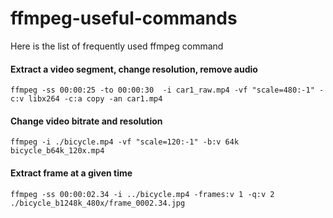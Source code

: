 # ffmpeg-useful-commands
Here is the list of frequently used ffmpeg command

#### Extract a video segment, change resolution, remove audio
```
ffmpeg -ss 00:00:25 -to 00:00:30  -i car1_raw.mp4 -vf "scale=480:-1" -c:v libx264 -c:a copy -an car1.mp4
```
#### Change video bitrate and resolution
```
ffmpeg -i ./bicycle.mp4 -vf "scale=120:-1" -b:v 64k bicycle_b64k_120x.mp4
```

#### Extract frame at a given time
```
ffmpeg -ss 00:00:02.34 -i ../bicycle.mp4 -frames:v 1 -q:v 2 ./bicycle_b1248k_480x/frame_0002.34.jpg
```
